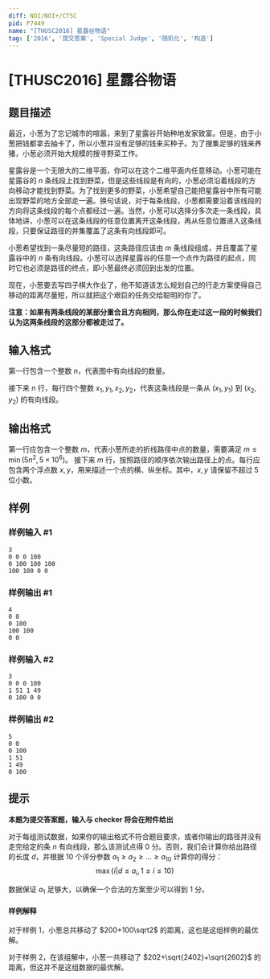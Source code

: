 ```yaml
---
diff: NOI/NOI+/CTSC
pid: P7449
name: "[THUSC2016] 星露谷物语"
tag: ['2016', '提交答案', 'Special Judge', '随机化', '构造']
---
```

# [THUSC2016] 星露谷物语
## 题目描述

最近，小葱为了忘记城市的喧嚣，来到了星露谷开始种地发家致富。但是，由于小葱把钱都拿去抽卡了，所以小葱并没有足够的钱来买种子。为了搜集足够的钱来养猪，小葱必须开始大规模的搜寻野菜工作。

星露谷是一个无限大的二维平面，你可以在这个二维平面内任意移动。小葱可能在星露谷的 $n$ 条线段上找到野菜，但是这些线段是有向的，小葱必须沿着线段的方向移动才能找到野菜。为了找到更多的野菜，小葱希望自己能把星露谷中所有可能出现野菜的地方全部走一遍。换句话说，对于每条线段，小葱都需要沿着该线段的方向将这条线段的每个点都经过一遍。当然，小葱可以选择分多次走一条线段，具体地讲，小葱可以在这条线段的任意位置离开这条线段，再从任意位置进入这条线段，只要保证路径的并集覆盖了这条有向线段即可。

小葱希望找到一条尽量短的路径，这条路径应该由 $m$ 条线段组成，并且覆盖了星露谷中的 $n$ 条有向线段。小葱可以选择星露谷的任意一个点作为路径的起点，同时它也必须是路径的终点，即小葱最终必须回到出发的位置。

现在，小葱要去写四子棋大作业了，他不知道该怎么规划自己的行走方案使得自己移动的距离尽量短，所以就把这个艰巨的任务交给聪明的你了。

**注意：如果有两条线段的某部分重合且方向相同，那么你在走过这一段的时候我们认为这两条线段的这部分都被走过了。**
## 输入格式

第一行包含一个整数 $n$，代表图中有向线段的数量。

接下来 $n$ 行，每行四个整数  $x_1,y_1,x_2,y_2$，代表这条线段是一条从 $(x_1,y_1)$ 到 $(x_2,y_2)$ 的有向线段。
## 输出格式

第一行应包含一个整数 $m$，代表小葱所走的折线路径中点的数量，需要满足 $m\le\min(5n^2,5\times 10^6)$。 接下来 $m$ 行，按照路径的顺序依次输出路径上的点。每行应包含两个浮点数 $x,y$，用来描述一个点的横、纵坐标。其中，$x,y$ 请保留不超过 $5$ 位小数。
## 样例

### 样例输入 #1
```
3
0 0 0 100
0 100 100 100
100 100 0 0
```
### 样例输出 #1
```
4
0 0
0 100
100 100
0 0
```
### 样例输入 #2
```
3
0 0 0 100
1 51 1 49
0 100 0 0
```
### 样例输出 #2
```
5
0 0
0 100
1 51
1 49
0 100
```
## 提示

**本题为提交答案题，输入与 checker 将会在附件给出**

对于每组测试数据，如果你的输出格式不符合题目要求，或者你输出的路径并没有走完给定的条 $n$ 有向线段，那么该测试点得 $0$ 分。否则，我们会计算你给出路径的长度 $d$，并根据 $10$ 个评分参数 $a_1\ge a_2\ge...\ge a_{10}$ 计算你的得分：
$$\max\{i|d\le a_i,1\le i\le 10\}$$

数据保证 $a_1$ 足够大，以确保一个合法的方案至少可以得到 $1$ 分。
#### 样例解释
对于样例 $1$，小葱总共移动了 $200+100\sqrt2$ 的距离，这也是这组样例的最优解。

对于样例 $2$，在该组解中，小葱一共移动了 $202+\sqrt{2402}+\sqrt{2602}$ 的距离，但这并不是这组数据的最优解。

